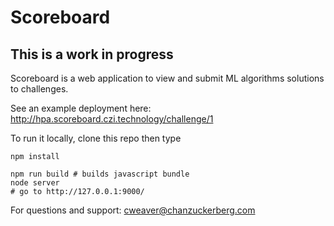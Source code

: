 # Scoreboard

## This is a work in progress

Scoreboard is a web application to view and submit ML algorithms solutions to challenges.

See an example deployment here: http://hpa.scoreboard.czi.technology/challenge/1

To run it locally, clone this repo then type

    npm install

    npm run build # builds javascript bundle
    node server
    # go to http://127.0.0.1:9000/

For questions and support: cweaver@chanzuckerberg.com
